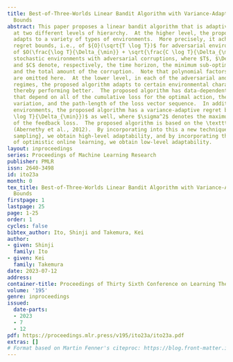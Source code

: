 ```yaml
---
title: Best-of-Three-Worlds Linear Bandit Algorithm with Variance-Adaptive Regret
  Bounds
abstract: This paper proposes a linear bandit algorithm that is adaptive to environments
  at two different levels of hierarchy.  At the higher level, the proposed algorithm
  adapts to a variety of types of environments.  More precisely, it achieves best-of-three-worlds
  regret bounds, i.e., of ${O}(\sqrt{T \log T})$ for adversarial environments and
  of $O(\frac{\log T}{\Delta_{\min}} + \sqrt{\frac{C \log T}{\Delta_{\min}}})$ for
  stochastic environments with adversarial corruptions, where $T$, $\Delta_{\min}$,
  and $C$ denote, respectively, the time horizon, the minimum sub-optimality gap,
  and the total amount of the corruption.  Note that polynomial factors in the dimensionality
  are omitted here.  At the lower level, in each of the adversarial and stochastic
  regimes, the proposed algorithm adapts to certain environmental characteristics,
  thereby performing better.  The proposed algorithm has data-dependent regret bounds
  that depend on all of the cumulative loss for the optimal action, the total quadratic
  variation, and the path-length of the loss vector sequence.  In addition, for stochastic
  environments, the proposed algorithm has a variance-adaptive regret bound of $O(\frac{\sigma^2
  \log T}{\Delta_{\min}})$ as well, where $\sigma^2$ denotes the maximum variance
  of the feedback loss.  The proposed algorithm is based on the \texttt{SCRiBLe} algorithm
  (Abernethy et al., 2012).  By incorporating into this a new technique we call \textit{scaled-up
  sampling}, we obtain high-level adaptability, and by incorporating the technique
  of optimistic online learning, we obtain low-level adaptability.
layout: inproceedings
series: Proceedings of Machine Learning Research
publisher: PMLR
issn: 2640-3498
id: ito23a
month: 0
tex_title: Best-of-Three-Worlds Linear Bandit Algorithm with Variance-Adaptive Regret
  Bounds
firstpage: 1
lastpage: 25
page: 1-25
order: 1
cycles: false
bibtex_author: Ito, Shinji and Takemura, Kei
author:
- given: Shinji
  family: Ito
- given: Kei
  family: Takemura
date: 2023-07-12
address: 
container-title: Proceedings of Thirty Sixth Conference on Learning Theory
volume: '195'
genre: inproceedings
issued:
  date-parts:
  - 2023
  - 7
  - 12
pdf: https://proceedings.mlr.press/v195/ito23a/ito23a.pdf
extras: []
# Format based on Martin Fenner's citeproc: https://blog.front-matter.io/posts/citeproc-yaml-for-bibliographies/
---
```

